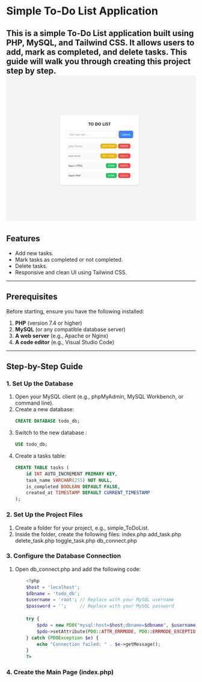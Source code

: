 # Simple To-Do List Application

This is a simple To-Do List application built using PHP, MySQL, and Tailwind CSS. It allows users to add, mark as completed, and delete tasks. This guide will walk you through creating this project step by step.
![screenshot of project](https://github.com/Behparvar/PHP_LearningJourney/blob/21dc65182ca0ffb561760c7b098ca67e7f5974e0/simple_ToDoList/Screenshot%202025-05-01%20151320.jpg)
---

## Features
- Add new tasks.
- Mark tasks as completed or not completed.
- Delete tasks.
- Responsive and clean UI using Tailwind CSS.

---

## Prerequisites
Before starting, ensure you have the following installed:
1. **PHP** (version 7.4 or higher)
2. **MySQL** (or any compatible database server)
3. **A web server** (e.g., Apache or Nginx)
4. **A code editor** (e.g., Visual Studio Code)

---

## Step-by-Step Guide

### 1. Set Up the Database
1. Open your MySQL client (e.g., phpMyAdmin, MySQL Workbench, or command line).
2. Create a new database:
   ```sql
   CREATE DATABASE todo_db;
3. Switch to the new database : 
    ```sql
    USE todo_db;
4. Create a tasks table: 
    ```sql
    CREATE TABLE tasks (
        id INT AUTO_INCREMENT PRIMARY KEY,
        task_name VARCHAR(255) NOT NULL,
        is_completed BOOLEAN DEFAULT FALSE,
        created_at TIMESTAMP DEFAULT CURRENT_TIMESTAMP
    );
### 2. Set Up the Project Files
1. Create a folder for your project, e.g., simple_ToDoList.
2. Inside the folder, create the following files:
index.php
add_task.php
delete_task.php
toggle_task.php
db_connect.php

### 3. Configure the Database Connection
1. Open db_connect.php and add the following code: 
    ```php
        <?php
        $host = 'localhost';
        $dbname = 'todo_db';
        $username = 'root'; // Replace with your MySQL username
        $password = '';     // Replace with your MySQL password

        try {
            $pdo = new PDO("mysql:host=$host;dbname=$dbname", $username, $password);
            $pdo->setAttribute(PDO::ATTR_ERRMODE, PDO::ERRMODE_EXCEPTION);
        } catch (PDOException $e) {
            echo "Connection failed: " . $e->getMessage();
        }
        ?>
### 4. Create the Main Page (index.php)




